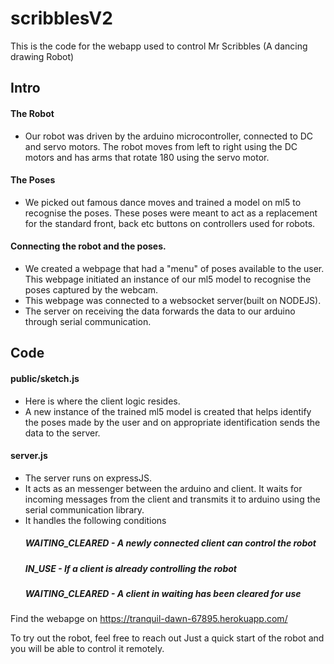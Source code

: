 # scribblesV2

This is the code for the webapp used to control Mr Scribbles (A dancing drawing Robot)
## Intro
#### The Robot
- Our robot was driven by the arduino microcontroller, connected to DC and servo motors. 
The robot moves from left to right using the DC motors and has arms that rotate 180 using the servo motor.

#### The Poses 
- We picked out famous dance moves and trained a model on ml5 to recognise the poses. 
These poses were meant to act as a replacement for the standard front, back etc buttons on controllers used for robots.

#### Connecting the robot and the poses.
- We created a webpage that had a "menu" of poses available to the user. This webpage initiated an instance of our ml5 model to recognise the poses captured by the webcam.
- This webpage was connected to a websocket server(built on NODEJS). 
- The server on receiving the data forwards the data to our arduino through serial communication.

## Code
#### public/sketch.js
- Here is where the client logic resides. 
- A new instance of the trained ml5 model is created that helps identify the poses made by the user and on appropriate identification sends the data to the server.
   
#### server.js
- The server runs on expressJS. 
- It acts as an messenger between the arduino and client. It waits for incoming messages from the client and transmits it to arduino using the serial communication library. 
- It handles the following conditions 
   ##### WAITING_CLEARED - A newly connected client can control the robot
   ##### IN_USE - If a client is already controlling the robot
   ##### WAITING_CLEARED - A client in waiting has been cleared for use 


Find the webapge on
https://tranquil-dawn-67895.herokuapp.com/

To try out the robot, feel free to reach out
Just a quick start of the robot and you will be able to control it remotely.
